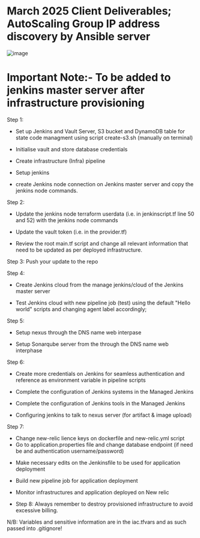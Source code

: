 # March 2025 Client Deliverables; AutoScaling Group IP address discovery by Ansible server

![image](https://github.com/user-attachments/assets/3fd22c52-f6a8-4b6b-80ba-cb75e157d41d)


# Important Note:- To be added to jenkins master server after infrastructure provisioning
<!-- #sudo cat <<EOT>> /etc/docker/daemon.json
{
  "insecure-registries" : ["${var.nexus-ip}:8085"]
}
EOT -->


Step 1: 
- Set up Jenkins and Vault Server, S3 bucket and DynamoDB table for state code managment using script create-s3.sh (manually on terminal)
  <!-- 
  - From the main directory do sh create-s3.sh to provision jenkins and vault server

  Install necessary plugins to extend jenkins functionalities
    Docker(commons, pipeline, API,...), ssh agent, Sonarqube scanner, Slack, maven-integration, pipeline stage view, terraform, nexus artifact uploader, owaps depenpency, owaps zap, git, github, (git client)

   -  Also configure terraform in the Jenkins tools
   -  Not necessary, already in user-data script: Configure Docker in the Jenkins tools also (name=docker, install automatically=from docker.com, download=latest)

   - In the system settings, configure terraform - install automatically, version (50312 linux - amd64)

   -->

- Initialise vault and store database credentials
<!-- 
- cd into jenkins-vault_server & ssh into the vault server (IP can be found on main.tf also) using the vault-pri-key.pem created.
- Then do vault operator init; vault login; vault secrets enable -path=secret/kv; vault kv put secret/database username=petclinic password=petclinic (copy out the vault token to be updated in provider.tf script)

-->

- Create infrastructure (Infra) pipeline    
<!--
using 1st Jenkinsfile with terraform script (init,fmt,validate, plan, approval, $action) - click lightweight checkout
Ensuring it is parameterised (action - apply/destroy) - 

Not sure though: #You might need to comment out the profile in backend.tf and provider.tf during infra-pipeline build!

-->

- Setup jenkins
<!-- 
- Add your git account in credentials (username with password - as kind, use git-token in the password space, ID:git-cred)

- Set up git SCM for the infra pipeline, use jenkinsfile with terraform steps and build.

- Among other steps, check and download SSH keypair from Jenkins infra-pipeline workspace directory, save/replace in local repo, then also give permission using the chmod 400 .pem, (thereafter add keypair to Jenkins global credentials). (This can be done from the cli command as well by ssh into Master server and go to workspace directory)

- Duplicate cli terminal and SSH into jenkins node server using keypair from workspace, check jenkins node ip from console output for ssh purposes -> ssh -i .pem ec2-user@jenkins-node-IP; then exit

- DNS name: jenkins.hullerdata.com (N/B)
--> 

- create Jenkins node connection on Jenkins master server and copy the jenkins node commands.    
<!-- 
Create (new) SSH credentials -using SSH username with private key selection, among other settings paste private key of the slave instance (cat ...pem to get)!

Return back to managed jenkins - nodes- and create the node; type=permanent agent, name= to be used can be found in the jenkinscript.tf (for node)
Number of executors = 1
remote root directory = /opt/build
label=(should be same as node agent specified on jenkinsfile)
usage=as much as possible
launch method = via SSH
under Host, add the private IP of the slave node and select the SSH credential created earlier
Host key verification strategy: Manually trusted .....
Availability: keep this agent online as much as possible

SAVE
Then click on jenkins-node created, you will see some commands, copy the appropriate one -                                  
-->


Step 2:
- Update the jenkins node terraform userdata (i.e. in jenkinscript.tf line 50 and 52) with the jenkins node commands
<!--
/Ensuring you also use current master jenkins ip address in both lines 50 and 52/
SSH into the jenkins node public Ip server (details can be found from the console output of the infra-pipeline),

run line 50 command on the cli terminal, followed by 51 and 52 (A connected output should be revealed in the cli terminal)
-->

- Update the vault token (i.e. in the provider.tf)
<!--
- Update your vpc and subnet ids (i.e. in the root main.tf) - The last command in the create-s3.sh automatically does this though!
-->
- Review the root main.tf script and change all relevant information that need to be updated as per deployed infrastructure.


Step 3:
Push your update to the repo


Step 4: 
- Create Jenkins cloud from the manage jenkins/cloud of the Jenkins master server
<!--
(Don't bother on this, already in userdata script -> SSH using infra pem, into jenkins cloud (ubuntu) and do sudo hostnamectl to set-hostname to jenkins-cloud, before exiting; Do same for jenkins node (ec2-user)!)

name=docker-slave (or jenkins-cloud); click Docker Cloud details and configure;
docker host uri: tcp://check console output for jenkins cloud public IP:port number(4243)
server credentials - Create a credential on Jenkins using username and password (Jenkins/password), ID: docker-cred (to be used below later)
click enabled; test connection

click=> Docker Agent template -> Add Docker template;
label=docker-slave (or jenkins-slave)
click Enabled
Name=docker-slave  (or jenkins-slave)
Docker Image = Pick image built name from user_data of jenkins-docker.tf (line 22) or SSH into Jenkins docker slave and do "docker image ls" to get image name!
Remote File System Root = /home/jenkins
Pull strategy - "never pull"
Connect method - "connect with SSH"
#server credentials - Create a credential on Jenkins using username and password (Jenkins/password), ID: docker-cred.
SSH key - "use configured SSH credentials (and select appropriate jenkins credential in the dropdown)
Host key verification strategy: Non verifying

AND SAVE
-->

- Test Jenkins cloud with new pipeline job (test) using the default "Hello world" scripts and changing agent label accordingly;
<!-- 
pipeline {
        agent {
           label "jenkins-cloud"
        }
        stages {
            stage('Hello') {
               steps {
                  echo 'Hello World'
               }
            }
        }
    }

click also use Groovy Sandbox
And Build

And using same pipeline job and script, with only changing of agent label to "jenkins-node", test the second slave;
pipeline {
        agent {
           label "jenkins-node"
        }
        stages {
            stage('Hello') {
               steps {
                  echo 'Hello World'
               }
            }
        }
    }

-->

Step 5:
- Setup nexus through the DNS name web interpase
<!-- 
DNS name: nexus.hullerdata.com (N/B)
SSH into nexus server on the CLI
Click sign in on the web interphase of the nexus server

cat pop-up directory of the web interphase onto nexus cli to copy password; username=admin
change password; => admin123 (disable anonymous access!)

- On nexus web server, create 2 repository (1. Maven - named as nexus-repo; 2. Docker - named as docker-repo)
<!--
From the settings icon!
maven2hosted; version policy - "Mixed"
Deployment policy - "allow redeploy"
Docker hosted; http-> Enter docker second port (8085), Enable VI API
Realms; click and save "Docker Bearer Token"
-->

- Setup Sonarqube server from the through the DNS name web interphase
<!--
DNS name: sonarqube.hullerdata.com (N/B)
admin & admin (==> new password = admin123)
Setup webhook between sonarqube & Jenkins; Administration -> configuration -> webhook -> https://jenkins DNS url - hullerdata/sonarqube-webhook/
Security -> user -> tokens -> generate tokens
create credentials (sonar-cred) on Jenkins (secret text) with the token
-->

Step 6:
- Create more credentials on Jenkins for seamless authentication and reference as environment variable in pipeline scripts
<!--

secret text; ansible-ip (N/B: Private IP, can be gotten from jenkins console output or your AWS console page)
secret text: nvd-key (for OWASP API Key)
secret text: from slack, copy channel name and use as secret (ID: slack-channel)

secret text: slack-cred;
  -- On desired slack channel, scroll down on the left to Add Apps -> Jenkins CI -> Configuration -> Add to slack -> choose a channel -> Add JenkinsCI integration -> scroll down and copy token to use on Jenkins credential setup

password; admin/admin123 => Nexus-cred
secret text; admin => nexus-username
secret text; admin123 => nexus-password

secret text; from jenkins console output, get nexus public IP:8085 and use (ID:nexus-repo) 
secret text; set up credentials for private infrastructure SSH key to be used by ansible in pipeline to deploy to stage and production [ID:ansible-key]

password; username(jenkins)/password() to jenkins server I suppose! (ID: jenkins-pass)        #Unresolved!

-->

- Complete the configuration of Jenkins systems in the Managed Jenkins
<!--
Sonarqube; (name: sonarqube) check Environment variable, fill Server URL, and authentication token
Slack; workspace name (Cloudhight), Credentials (slack-cred), Default channel/Member ID (Channel name) => test click connection
-->

- Complete the configuration of Jenkins tools in the Managed Jenkins
<!--
SSH into the jenkins-slave node on the cli and do mvn -v

Set up JDK (name -java) - copy java-version details on cli into "JAVA_HOME" on jenkins JDK tools - uninstall automatically.
Maven installations (name -maven) - Copy for "MAVEN_Home" on cli server.

Dependency-Check (name -> DP-Check); Click on install automatically and select Github
-->

- Configuring jenkins to talk to nexus server (for artifact & image upload)
<!--
1) SSH into the jenkins master server ?using the vault-pri-key....created? (first cd into jenkins-vault_server folder), text edit /etc/docker/daemon.json, and add this from the jenkins-docker.tf script - this makes it possible to use master jenkins to deploy on nexus!

{
   "insecure-registries" : [actual nexus public IP obtainable from console output:8085"]
}

On same CLI run:
     sudo systemctl daemon-reload 
     sudo systemctl restart docker

2) Repeat same step for Jenkins node! (Actually ignore this step since the user_data script is doing this for the node slave in the set up and no need to manually add)
-->

Step 7:
- Change new-relic lience keys on dockerfile and new-relic.yml script
- Go to application.properties file and change database endpoint (if need be and authentication username/password)
<!--
The lastest rds-endpoint can be obtained from the Console output of the infrastructure pipeline job
-->

- Make necessary edits on the Jenkinsfile to be used for application deployment

- Build new pipeline job for application deployment
<!--
You can use any name for your pipeline (Pet-adoption)
use Olalere1-present branch of the US team Git repo as the Git SCM for your application pipeline build job!

Hardcode slack channel name (instead of using variable - $SLACK_CHANNEL) with specific channel to be used in the jenkinsfile, if slack notification fails in pipeline build.

echo “${var.private-key-name}” >> /home/ec2-user/.ssh/id_rsa; you might be having challenge ssh-ing from Baston host server to Ansible, that maybe if the key is not copied in the script to the id_rsa; as such you will have to copy it over manually using the text editor (vi)

Troubleshooting note: Always remember to ssh into a server, a check (cat) or edit (vi) script and then rerun (sh). Using this (cat /var/log/cloud-init-output.log) also to troubleshoot instance with running container might help.

Troubleshooting note: Also possibility of checking things manually on your AWS console to fix like - subnet, security group, picking IP address etc
-->

- Monitor infrastructures and application deployed on New relic
<!--
On new relic web interface, go to All Entities - Hosts - click specific infrastructure to see dashboard
On new relic web interface, go to All Entities - Services (APM) - click specific application deployed, to see dashboard.
-->

- Step 8: Always remember to destroy provisioned infrastructure to avoid excessive billing.

N/B: Variables and sensitive information are in the iac.tfvars and as such passed into .gitignore!


